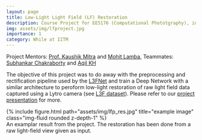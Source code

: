 ```yaml
---
layout: page
title: Low-Light Light Field (LF) Restoration 
description: Course Project for EE5176 (Computational Phototgraphy), instructructed by Prof. Kaushik Mitra 
img: assets/img/lfproject.jpg
importance: 1
category: While at IITM
---
```

Project Mentors: [Prof. Kaushik Mitra](https://www.ee.iitm.ac.in/kmitra/) and [Mohit Lamba](https://mohitlamba94.github.io/about-me/), Teammates: [Subhankar Chakraborty](https://in.linkedin.com/in/subhankarchakrabortyiitm) and [Aqil KH](https://in.linkedin.com/in/aqil-k-h-558452146)



The objective of this project was to do away with the preprocessing and rectification pipeline used by the [L3FNet](https://arxiv.org/abs/2003.02438) and train a Deep Network with a similar architecture to peroform low-light restoration of raw light field data captured using a Lytro camera (see [L3F dataset](https://drive.google.com/drive/folders/1Yq4m9t1WwlvxeBOvK35PtMmqZnjy_MEQ)). Please refer to our  [project presentation](https://raw.githubusercontent.com/snehalstomar/Lf-project/main/presentations/Final%20Presentation.pdf) for more.    

<div class="row">
    <div class="col-sm mt-3 mt-md-0">
        {% include figure.html path="assets/img/lfp_res.jpg" title="example image" class="img-fluid rounded z-depth-1" %}
    </div>
</div>
<div class="caption">
    An examplar result from the project. The restoration has been done from a raw light-field view given as input.
</div>